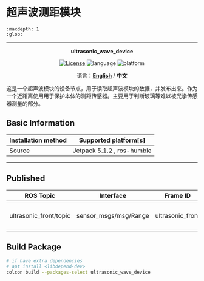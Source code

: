 # 超声波测距模块

```{toctree}
:maxdepth: 1
:glob:
```

------

<p align="center"><strong>ultrasonic_wave_device</strong></p>
<p align="center"><a href="https://github.com/${YOUR_GIT_REPOSITORY}/blob/main/LICENSE"><img alt="License" src="https://img.shields.io/badge/License-Apache%202.0-orange"/></a>
<img alt="language" src="https://img.shields.io/badge/language-c++-red"/>
<img alt="platform" src="https://img.shields.io/badge/platform-linux-l"/>
</p>

<p align="center">
    语言：<a href="./docs/docs_en/README_EN.md"><strong>English</strong></a> / <strong>中文</strong>
</p>

​	这是一个超声波模块的设备节点，用于读取超声波模块的数据，并发布出来。作为一个近距离使用用于保护本体的测距传感器。主要用于判断玻璃等难以被光学传感器测量的部分。 

## Basic Information

| Installation method | Supported platform[s]      |
| ------------------- | -------------------------- |
| Source              | Jetpack 5.1.2 , ros-humble |

------

## Published

|       ROS Topic        |       Interface       |     Frame ID     |       Description        |
| :--------------------: | :-------------------: | :--------------: | :----------------------: |
| ultrasonic_front/topic | sensor_msgs/msg/Range | ultrasonic_front | 超声波测量结果 30 Hz发布 |



## Build Package

```bash
# if have extra dependencies
# apt install <libdepend-dev>
colcon build --packages-select ultrasonic_wave_device
```

